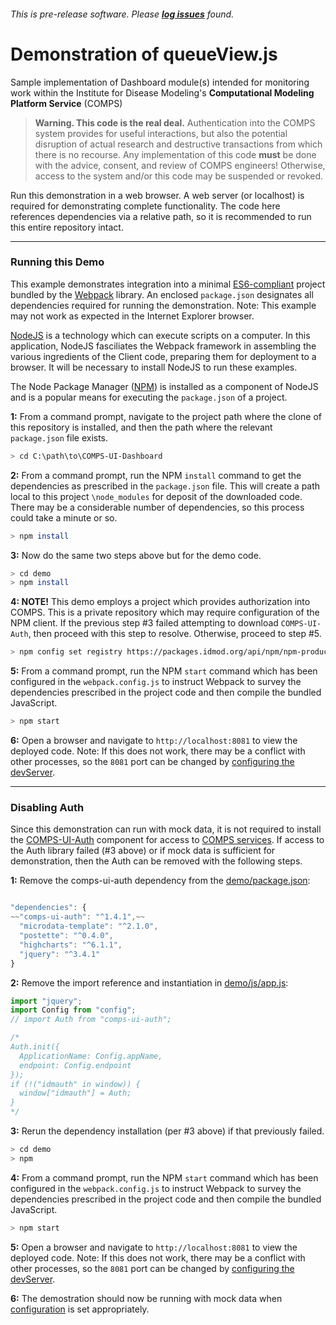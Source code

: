###### This is pre-release software. Please **[log issues](/issues)** found.
# Demonstration of queueView.js
Sample implementation of Dashboard module(s) intended for monitoring work within the Institute for Disease Modeling's **Computational Modeling Platform Service** (COMPS)

>**Warning. This code is the real deal.** Authentication into the COMPS system provides for useful interactions, but also the potential disruption of actual research and destructive transactions from which there is no recourse. Any implementation of this code **must** be done with the advice, consent, and review of COMPS engineers! Otherwise, access to the system and/or this code may be suspended or revoked.

Run this demonstration in a web browser. A web server (or localhost) is required for demonstrating complete functionality. The code here references dependencies via a relative path, so it is recommended to run this entire repository intact.

***
### Running this Demo
This example demonstrates integration into a minimal [ES6-compliant](http://es6-features.org/) project bundled by the [Webpack](https://webpack.js.org/) library. An enclosed `package.json` designates all dependencies required for running the demonstration. Note: This example may not work as expected in the Internet Explorer browser.

[NodeJS](https://nodejs.org/en/download/) is a technology which can execute scripts on a computer. In this application, NodeJS fasciliates the Webpack framework in assembling the various ingredients of the Client code, preparing them for deployment to a browser. It will be necessary to install NodeJS to run these examples.

The Node Package Manager ([NPM](https://www.npmjs.com/get-npm)) is installed as a component of NodeJS and is a popular means for executing the `package.json` of a project.

**1:** From a command prompt, navigate to the project path where the clone of this repository is installed, and then the path where the relevant `package.json` file exists.
```sh
> cd C:\path\to\COMPS-UI-Dashboard
```
**2:** From a command prompt, run the NPM `install` command to get the dependencies as prescribed in the `package.json` file. This will create a path local to this project `\node_modules` for deposit of the downloaded code. There may be a considerable number of dependencies, so this process could take a minute or so.
```sh
> npm install
```
**3:** Now do the same two steps above but for the demo code. 
```sh
> cd demo
> npm install
```
**4: NOTE!** This demo employs a project which provides authorization into COMPS. This is a private repository which may require configuration of the NPM client. If the previous step #3 failed attempting to download `COMPS-UI-Auth`, then proceed with this step to resolve. Otherwise, proceed to step #5.
```sh
> npm config set registry https://packages.idmod.org/api/npm/npm-production/
```

**5:** From a command prompt, run the NPM `start` command which has been configured in the `webpack.config.js` to instruct Webpack to survey the dependencies prescribed in the project code and then compile the bundled JavaScript.
```sh
> npm start
```
**6:** Open a browser and navigate to `http://localhost:8081` to view the deployed code. Note: If this does not work, there may be a conflict with other processes, so the `8081` port can be changed by [configuring the devServer](https://webpack.js.org/configuration/dev-server/).

***
### Disabling Auth

Since this demonstration can run with mock data, it is not required to install the [COMPS-UI-Auth](https://github.com/InstituteforDiseaseModeling/COMPS-UI-Auth) component for access to [COMPS services](https://comps.idmod.org/api/metadata). If access to the Auth library failed (#3 above) or if mock data is sufficient for demonstration, then the Auth can be removed with the following steps. 

**1:** Remove the comps-ui-auth dependency from the [demo/package.json](package.json):
```javascript

"dependencies": {
~~"comps-ui-auth": "^1.4.1",~~
  "microdata-template": "^2.1.0",
  "postette": "^0.4.0",
  "highcharts": "^6.1.1",
  "jquery": "^3.4.1"
}

``` 

**2:** Remove the import reference and instantiation in [demo/js/app.js](js/app.js): 
```javascript
import "jquery";
import Config from "config";
// import Auth from "comps-ui-auth";

/*
Auth.init({
  ApplicationName: Config.appName,
  endpoint: Config.endpoint
});
if (!("idmauth" in window)) {
  window["idmauth"] = Auth;
}
*/

```

**3:** Rerun the dependency installation (per #3 above) if that previously failed.
```sh
> cd demo
> npm 
```
**4:** From a command prompt, run the NPM `start` command which has been configured in the `webpack.config.js` to instruct Webpack to survey the dependencies prescribed in the project code and then compile the bundled JavaScript.
```sh
> npm start
```
**5:** Open a browser and navigate to `http://localhost:8081` to view the deployed code. Note: If this does not work, there may be a conflict with other processes, so the `8081` port can be changed by [configuring the devServer](https://webpack.js.org/configuration/dev-server/).

**6:** The demostration should now be running with mock data when [configuration](../README.md#configuration-options) is set appropriately. 

